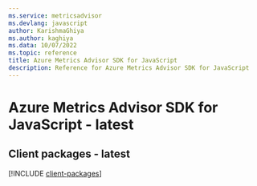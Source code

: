 ```yaml
---
ms.service: metricsadvisor
ms.devlang: javascript
author: KarishmaGhiya
ms.author: kaghiya
ms.data: 10/07/2022
ms.topic: reference
title: Azure Metrics Advisor SDK for JavaScript
description: Reference for Azure Metrics Advisor SDK for JavaScript
---
```

# Azure Metrics Advisor SDK for JavaScript - latest

## Client packages - latest
[!INCLUDE [client-packages](metrics-advisor-client-index.md)]